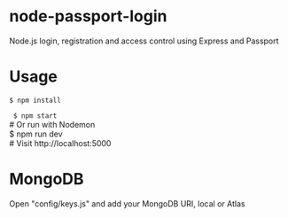 # node-passport-login
Node.js login, registration and access control using Express and Passport

# Usage
<code>$ npm install </code>

<code> $ npm start </code><br />
\# Or run with Nodemon<br />
$ npm run dev <br />
\# Visit http://localhost:5000<br />
</code>

# MongoDB
Open "config/keys.js" and add your MongoDB URI, local or Atlas
